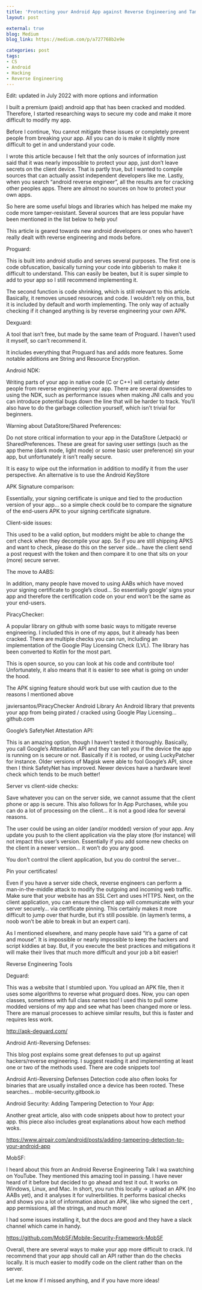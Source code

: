 ```yaml
---
title: 'Protecting your Android App against Reverse Engineering and Tampering'
layout: post

external: true
blog: Medium
blog_link: https://medium.com/p/a727768b2e9e

categories: post
tags:
- CS
- Android
- Hacking
- Reverse Engineering
---
```


Edit: updated in July 2022 with more options and information

I built a premium (paid) android app that has been cracked and modded. Therefore, I started researching ways to secure my code and make it more difficult to modify my app.

Before I continue, You cannot mitigate these issues or completely prevent people from breaking your app. All you can do is make it slightly more difficult to get in and understand your code.

I wrote this article because I felt that the only sources of information just said that it was nearly impossible to protect your app, just don’t leave secrets on the client device. That is partly true, but I wanted to compile sources that can actually assist independent developers like me. Lastly, when you search “android reverse engineer”, all the results are for cracking other peoples apps. There are almost no sources on how to protect your own apps.

So here are some useful blogs and libraries which has helped me make my code more tamper-resistant. Several sources that are less popular have been mentioned in the list below to help you!

This article is geared towards new android developers or ones who haven’t really dealt with reverse engineering and mods before.

Proguard:

This is built into android studio and serves several purposes. The first one is code obfuscation, basically turning your code into gibberish to make it difficult to understand. This can easily be beaten, but it is super simple to add to your app so I still recommend implementing it.

The second function is code shrinking, which is still relevant to this article. Basically, it removes unused resources and code. I wouldn’t rely on this, but it is included by default and worth implementing. The only way of actually checking if it changed anything is by reverse engineering your own APK.

Dexguard:

A tool that isn’t free, but made by the same team of Proguard. I haven’t used it myself, so can’t recommend it.

It includes everything that Proguard has and adds more features. Some notable additions are String and Resource Encryption.

Android NDK:

Writing parts of your app in native code (C or C++) will certainly deter people from reverse engineering your app. There are several downsides to using the NDK, such as performance issues when making JNI calls and you can introduce potential bugs down the line that will be harder to track. You’ll also have to do the garbage collection yourself, which isn’t trivial for beginners.

Warning about DataStore/Shared Preferences:

Do not store critical information to your app in the DataStore (Jetpack) or SharedPreferences. These are great for saving user settings (such as the app theme (dark mode, light mode) or some basic user preference) sin your app, but unfortunately it isn’t really secure.

It is easy to wipe out the information in addition to modify it from the user perspective. An alternative is to use the Android KeyStore

APK Signature comparison:

Essentially, your signing certificate is unique and tied to the production version of your app… so a simple check could be to compare the signature of the end-users APK to your signing certificate signature.

Client-side issues:

This used to be a valid option, but modders might be able to change the cert check when they decompile your app. So if you are still shipping APKS and want to check, please do this on the server side… have the client send a post request with the token and then compare it to one that sits on your (more) secure server.

The move to AABS:

In addition, many people have moved to using AABs which have moved your signing certificate to google’s cloud… So essentially google’ signs your app and therefore the certification code on your end won’t be the same as your end-users.

PiracyChecker:

A popular library on github with some basic ways to mitigate reverse engineering. I included this in one of my apps, but it already has been cracked. There are multiple checks you can run, including an implementation of the Google Play Licensing Check (LVL). The library has been converted to Kotlin for the most part.

This is open source, so you can look at his code and contribute too! Unfortunately, it also means that it is easier to see what is going on under the hood.

The APK signing feature should work but use with caution due to the reasons I mentioned above

javiersantos/PiracyChecker
Android Library An Android library that prevents your app from being pirated / cracked using Google Play Licensing…
github.com

Google’s SafetyNet Attestation API:

This is an amazing option, though I haven’t tested it thoroughly. Basically, you call Google’s Attestation API and they can tell you if the device the app is running on is secure or not. Basically if it is rooted, or using LuckyPatcher for instance. Older versions of Magisk were able to fool Google’s API, since then I think SafetyNet has improved. Newer devices have a hardware level check which tends to be much better!

Server vs client-side checks:

Save whatever you can on the server side, we cannot assume that the client phone or app is secure. This also follows for In App Purchases, while you can do a lot of processing on the client… it is not a good idea for several reasons.

The user could be using an older (and/or modded) version of your app. Any update you push to the client application via the play store (for instance) will not impact this user’s version. Essentially if you add some new checks on the client in a newer version… it won’t do you any good.

You don’t control the client application, but you do control the server…

Pin your certificates!

Even if you have a server side check, reverse engineers can perform a man-in-the-middle attack to modify the outgoing and incoming web traffic. Make sure that your website has an SSL Cert and uses HTTPS. Next, on the client application, you can ensure the client app will communicate with your server securely… via certificate pinning. This certainly makes it more difficult to jump over that hurdle, but it’s still possible. (in laymen’s terms, a noob won’t be able to break in but an expert can).

As I mentioned elsewhere, and many people have said “it’s a game of cat and mouse”. It is impossible or nearly impossible to keep the hackers and script kiddies at bay. But, if you execute the best practices and mitigations it will make their lives that much more difficult and your job a bit easier!

Reverse Engineering Tools

Deguard:

This was a website that I stumbled upon. You upload an APK file, then it uses some algorithms to reverse what proguard does. Now, you can open classes, sometimes with full class names too! I used this to pull some modded versions of my app and see what has been changed more or less. There are manual processes to achieve similar results, but this is faster and requires less work.

http://apk-deguard.com/

Android Anti-Reversing Defenses:

This blog post explains some great defenses to put up against hackers/reverse engineering. I suggest reading it and implementing at least one or two of the methods used. There are code snippets too!

Android Anti-Reversing Defenses
Detection code also often looks for binaries that are usually installed once a device has been rooted. These searches…
mobile-security.gitbook.io

Android Security: Adding Tampering Detection to Your App:

Another great article, also with code snippets about how to protect your app. this piece also includes great explanations about how each method woks.

https://www.airpair.com/android/posts/adding-tampering-detection-to-your-android-app

MobSF:

I heard about this from an Android Reverse Engineering Talk I wa swatching on YouTube. They mentioned this amazing tool in passing. I have never heard of it before but decided to go ahead and test it out. It works on Windows, Linux, and Mac. In short, you run this locally -> upload an APK (no AABs yet), and it analyses it for vulnerbilities. It performs basical checks and shows you a lot of information about an APK, like who signed the cert , app permissions, all the strings, and much more!

I had some issues installing it, but the docs are good and they have a slack channel which came in handy.

https://github.com/MobSF/Mobile-Security-Framework-MobSF

Overall, there are several ways to make your app more difficult to crack. I’d recommend that your app should call an API rather than do the checks locally. It is much easier to modify code on the client rather than on the server.

Let me know if I missed anything, and if you have more ideas!